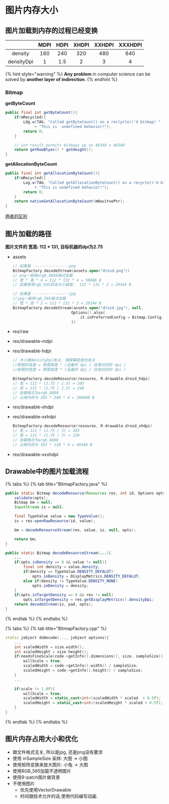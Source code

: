 # 图片内存大小

## 图片加载到内存的过程已经变换

|  | MDPI | HDPI | XHDPI | XXHDPI | XXXHDPI |
| :---: | :---: | :---: | :---: | :---: | :---: |
| density | 160 | 240 | 320 | 480 | 640 |
| densityDpi | 1 | 1.5 | 2 | 3 | 4 |

{% hint style="warning" %}
**Any problem** in computer science can be solved by **another layer of indirection**.
{% endhint %}

### Bitmap

**getByteCount**

```java
public final int getByteCount(){
    if(mRecycled){
        LOg.w(TAG, "Called getByteCount() on a reclycle()'d bitmap! "
             + "This is  undefined behavior!");
        return 0;
    }

    // int result permits bitmaps up to 46340 x 46340
    return getRowBtyes() * getHeight();
}
```

**getAllocationByteCount**

```java
public final int getAllocationByteCount(){
    if(mRecycled){
        Log.w(TAG, "Called getAllocationByteCount() on a recycle()'d bitmap! "
             + "This is undefined behavior!");
        return 0;
    }
    return nativeGetAllocationByteCount(mNavitvePtr);
}
```

[两者的区别](https://juejin.cn/post/6844903604822736909)

## 图片加载的路径

**图片文件的 宽高: 112 \* 131, 目标机器的dpi为2.75**

* assets

  ```kotlin
  // 如果是 ----------------png
  BitmapFactory.decodeStream(assets.open("droid.png"))
  // png一般用argb_8888格式加载  
  // 宽 * 高 * 4 = 112 * 131 * 4 = 58688 B
  // 如果使用rgb_565的话大小就是:  112 * 131 * 2 = 29344 B

  // 如果是 ----------------jpg
  //jpg一般用rgb_565格式加载
  // 宽 * 高 * 2 = 112 * 131 * 2 = 29344 B
  BitmapFactory.decodeStream(assets.open("droid.jpg"), null,
                            Options().also{
                                it.inPreferredConfig = Bitmap.Config.RGB_565
                            })
  ```

* res/raw
* res/drawable-mdpi
* res/drawable-hdpi

  ```kotlin
  // 大小跟densityDpi有关, 跟屏幕密度也有关
  //新图的高度 = 原图高度 * (设备的 dpi / 目录对应的 dpi )
  //新图的宽度 = 原图宽度 * (设备的 dpi / 目录对应的 dpi )

  BitmapFactory.decodeResource(resoures, R.drawable.droid_hdpi)
  // 宽 = 112 * (2.75 / 1.5) = 205
  // 高 = 131 * (2.75 / 1.5) = 240
  // 加载格式为argb_8888
  // 占用内存为 205 * 240 * 4 = 196800 B
  ```

* res/drawable-xhdpi
* res/drawable-xxhdpi

  ```kotlin
  BitmapFactory.decodeResource(resoures, R.drawable.droid_xhdpi)
  // 宽 = 112 * (2.75 / 3) = 103
  // 高 = 131 * (2.75 / 3) = 120
  // 加载格式为argb_8888
  // 占用内存为 103 * 120 * 4 = 49440 B
  ```

* res/drawable-xxxhdpi

## Drawable中的图片加载流程

{% tabs %}
{% tab title="BitmapFactory.java" %}
```java
public static Bitmap decodeResource(Resources res, int id, Options opts){
    validate(opts);
    Bitmap bm = null;
    InputStream is = null;

    final TypeValue value = new TypeValue();
    is = res.openRawResource(id, value);

    bm = decodeResourceStream(res, value, is, null, opts);

    return bm;
}

public static Bitmap decodeResourceStream(...){
    ...
    if(opts.inDensity == 0 && value != null){
        final int density = value.density;
        if(density == TypeValue.DENSITY_DEFALUT)
            opts.inDensity = DisplayMetrics.DENSITY_DEFALUT;
        else if(density != TypeValue.DENSITY_NONE)
            opts.inDensity = density;
    }
    if(opts.inTargetDensity == 0 && res != null)
        opts.inTargetDensity = res.getDisplayMetrics().densityDpi;
    return decodeStream(is, pad, opts);
}
```
{% endtab %}
{% endtabs %}

{% tabs %}
{% tab title="BitmapFactory.cpp" %}
```cpp
static jobject doDecode(..., jobject options){
    ...
    int scaledWidth = size.width();
    int scaledHeight = size.height();
    if(needsFineScale(code->getInfo().dimensions(), size, sampleSize)){
        willScale = true;
        scaledWidth = code->getInfo().width() / sampleSize;
        scaledHeight = code->getInfo().height() / sampleSize;
    }
    ...

    if(scale != 1.0f){
        willScale = true;
        scaledWidth = static_cast<int>(scaledWidth * scaled  + 0.5f);
        scaledHeight = static_cast<int>(scaledHeight * scaled + 0.5f);
    }
}
```
{% endtab %}
{% endtabs %}

## 图片内存占用大小和优化

* 跟文件格式无关, 所以是jpg, 还是png没有要求
* 使用 inSampleSize 采样: 大图  -&gt; 小图
* 使用矩阵变换来放大图片: 小兔 -&gt; 大图
* 使用RGB\_565加载不透明图片
* 使用9-patch图片做背景
* 不使用图片
  * 优先使用VectorDrawable
  * 时间跟技术允许的话,使用代码编写动画.

